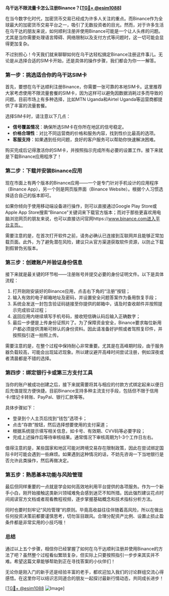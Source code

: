 **乌干达不限流量卡怎么注册Binance？[[TG💪+ @esim1088](https://t.me/s/esim1088)]**

在当今数字化时代，加密货币交易已经成为许多人关注的重点。而Binance作为全球最大的加密货币交易平台之一，吸引了无数投资者的目光。然而，对于许多生活在乌干达的朋友来说，如何顺利注册并使用Binance可能是一个让人头疼的问题。尤其是当你需要处理语言障碍、网络限制以及支付方式等问题时，这一切可能会显得更加复杂。

不过别担心！今天我们就来聊聊如何在乌干达轻松搞定Binance注册这件事儿。无论是从选择合适的SIM卡开始，还是具体的操作步骤，我们都会为你一一解答。

### 第一步：挑选适合你的乌干达SIM卡

首先，要想在乌干达顺利注册Binance，你需要一张可靠的本地SIM卡。这里推荐大家考虑使用不限流量套餐的SIM卡，因为这样可以避免因数据消耗过多而导致的问题。目前市场上有多种选择，比如MTN Uganda和Airtel Uganda等运营商都提供了丰富的流量套餐。

选择SIM卡时，请注意以下几点：
- **信号覆盖情况**：确保所选SIM卡在你所在地区的信号稳定。
- **价格合理性**：对比不同运营商的价格和服务内容，找到性价比最高的选项。
- **客服支持**：如果遇到任何问题，良好的客户服务可以帮助你快速解决困难。

购买完成后记得激活你的SIM卡，并按照指示完成所有必要的设置工作。接下来就是下载Binance应用程序了！

### 第二步：下载并安装Binance应用

现在市面上有两个版本的Binance应用——一个是专门针对手机设计的应用程序（Binance App），另一个则是网页版界面（Binance Website）。根据个人习惯选择适合自己的版本即可。

如果你倾向于使用移动端设备进行操作，则可以直接通过Google Play Store或Apple App Store搜索“Binance”关键词来下载官方版本；而对于那些更喜欢用电脑浏览网页的朋友来说，也可以直接访问官网https://www.binance.com进入平台主页。

需要注意的是，在首次打开软件之前，请务必确认已连接到互联网并且能够正常加载页面。此外，为了避免潜在风险，建议只从官方渠道获取软件资源，以防止下载到假冒伪劣版本。

### 第三步：创建账户并验证身份信息

接下来就是最关键的环节啦——注册账号并提交必要的身份证明文件。以下是具体流程：

1. 打开刚刚安装好的Binance应用，点击右下角的“注册”按钮；
2. 输入有效的电子邮箱地址及密码，并设置安全问题答案作为备用恢复手段；
3. 系统会发送一封包含验证码链接至你提供的邮箱中，请及时查收邮件并按照提示完成验证过程；
4. 返回应用内继续填写手机号码，接收短信确认码后输入正确数字；
5. 最后一步便是上传身份证照片了。为了保障资金安全，Binance要求每位新用户都必须提供清晰可辨认的身份资料。因此请准备好护照或者驾照复印件，并按照指引逐一拍照上传。

需要注意的是，在整个过程中保持耐心非常重要。尤其是在高峰期时段，由于服务器负载较高，可能会出现延迟现象。所以建议避开高峰时间尝试注册，例如深夜或者清晨都是不错的选择。

### 第四步：绑定银行卡或第三方支付工具

当你的账户被成功创建之后，接下来就需要将其与相应的付款方式绑定起来以便日后充值提现方便快捷。目前Binance支持多种主流支付手段，包括但不限于信用卡/借记卡转账、PayPal、银行汇款等等。

具体步骤如下：
- 登录到个人主页后找到“钱包”选项卡；
- 点击“存款”按钮，然后选择想要使用的支付渠道；
- 根据系统提示填写相关信息，如卡号、有效期、CVV码等必要字段；
- 完成上述操作后等待审核结果。通常情况下审核周期为1-3个工作日左右。

值得注意的是，某些国家和地区可能对跨境交易存在限制政策，因此在尝试绑定国际卡时可能会遇到一些麻烦。如果遇到这种情况的话，不妨先咨询一下当地银行是否允许此类操作，然后再做决定。

### 第五步：熟悉基本功能与风险管理

最后但同样重要的一点就是学会如何高效地利用平台提供的各项服务。作为一个新手小白，刚开始接触这类新兴领域难免会感到迷茫不知所措。因此强烈建议花点时间阅读官方文档或者观看教程视频，逐步掌握基础概念和技术指标分析方法。

同时也要时刻牢记“风险管理”的原则。毕竟高收益往往伴随着高风险，所以在做出任何投资决策前都要谨慎思考，切勿盲目跟风。合理分配资产比例、设置止损止盈条件都是非常实用的小技巧哦！

### 总结

通过以上五个步骤，相信你已经掌握了如何在乌干达顺利注册并使用Binance的方法了吧？虽然整个过程看似繁琐复杂，但实际上只要按照指引一步步来其实并不难。希望这篇文章能够帮助到正在寻找答案的小伙伴们！

无论你是刚入门的新手还是经验丰富的老手，都欢迎加入我们的讨论群组交流心得感悟。在这里你可以结识志同道合的朋友一起探讨最新行情动态，共同成长进步！

[[TG💪+ @esim1088](https://t.me/s/esim1088) ![Image](https://i.postimg.cc/4NQfJmqS/Snipaste-2025-05-13-00-14-12.png)]